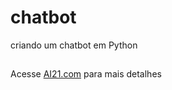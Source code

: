# chatbot
criando um chatbot em Python

##
Acesse [AI21.com](https://www.ai21.com/) para mais detalhes
